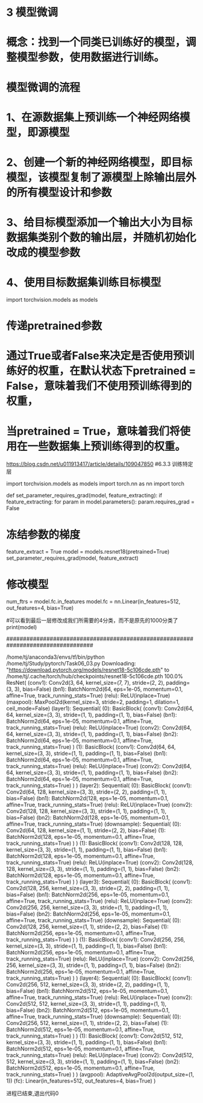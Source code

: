 
# 3 模型微调
#
#  概念：找到一个同类已训练好的模型，调整模型参数，使用数据进行训练。
#
# 模型微调的流程
#         1、在源数据集上预训练一个神经网络模型，即源模型
#         2、创建一个新的神经网络模型，即目标模型，该模型复制了源模型上除输出层外的所有模型设计和参数
#         3、给目标模型添加一个输出大小为目标数据集类别个数的输出层，并随机初始化改成的模型参数
#         4、使用目标数据集训练目标模型


import torchvision.models as models



#    传递pretrained参数
#
# 通过True或者False来决定是否使用预训练好的权重，在默认状态下pretrained = False，意味着我们不使用预训练得到的权重，
# 当pretrained = True，意味着我们将使用在一些数据集上预训练得到的权重。

https://blog.csdn.net/u011913417/article/details/109047850
#6.3.3 训练特定层

import torchvision.models as models
import torch.nn as nn
import torch

def set_parameter_requires_grad(model, feature_extracting):
if feature_extracting:
for param in model.parameters():
param.requires_grad = False

# 冻结参数的梯度
feature_extract = True
model = models.resnet18(pretrained=True)
set_parameter_requires_grad(model, feature_extract)
# 修改模型
num_ftrs = model.fc.in_features
model.fc = nn.Linear(in_features=512, out_features=4, bias=True)

#可以看到最后一层修改成我们所需要的4分类，而不是原先的1000分类了
print(model)

##################################################################################

/home/tj/anaconda3/envs/tf/bin/python /home/tj/Study/pytorch/Task06_03.py
Downloading: "https://download.pytorch.org/models/resnet18-5c106cde.pth" to /home/tj/.cache/torch/hub/checkpoints/resnet18-5c106cde.pth
100.0%
ResNet(
(conv1): Conv2d(3, 64, kernel_size=(7, 7), stride=(2, 2), padding=(3, 3), bias=False)
(bn1): BatchNorm2d(64, eps=1e-05, momentum=0.1, affine=True, track_running_stats=True)
(relu): ReLU(inplace=True)
(maxpool): MaxPool2d(kernel_size=3, stride=2, padding=1, dilation=1, ceil_mode=False)
(layer1): Sequential(
(0): BasicBlock(
(conv1): Conv2d(64, 64, kernel_size=(3, 3), stride=(1, 1), padding=(1, 1), bias=False)
(bn1): BatchNorm2d(64, eps=1e-05, momentum=0.1, affine=True, track_running_stats=True)
(relu): ReLU(inplace=True)
(conv2): Conv2d(64, 64, kernel_size=(3, 3), stride=(1, 1), padding=(1, 1), bias=False)
(bn2): BatchNorm2d(64, eps=1e-05, momentum=0.1, affine=True, track_running_stats=True)
)
(1): BasicBlock(
(conv1): Conv2d(64, 64, kernel_size=(3, 3), stride=(1, 1), padding=(1, 1), bias=False)
(bn1): BatchNorm2d(64, eps=1e-05, momentum=0.1, affine=True, track_running_stats=True)
(relu): ReLU(inplace=True)
(conv2): Conv2d(64, 64, kernel_size=(3, 3), stride=(1, 1), padding=(1, 1), bias=False)
(bn2): BatchNorm2d(64, eps=1e-05, momentum=0.1, affine=True, track_running_stats=True)
)
)
(layer2): Sequential(
(0): BasicBlock(
(conv1): Conv2d(64, 128, kernel_size=(3, 3), stride=(2, 2), padding=(1, 1), bias=False)
(bn1): BatchNorm2d(128, eps=1e-05, momentum=0.1, affine=True, track_running_stats=True)
(relu): ReLU(inplace=True)
(conv2): Conv2d(128, 128, kernel_size=(3, 3), stride=(1, 1), padding=(1, 1), bias=False)
(bn2): BatchNorm2d(128, eps=1e-05, momentum=0.1, affine=True, track_running_stats=True)
(downsample): Sequential(
(0): Conv2d(64, 128, kernel_size=(1, 1), stride=(2, 2), bias=False)
(1): BatchNorm2d(128, eps=1e-05, momentum=0.1, affine=True, track_running_stats=True)
)
)
(1): BasicBlock(
(conv1): Conv2d(128, 128, kernel_size=(3, 3), stride=(1, 1), padding=(1, 1), bias=False)
(bn1): BatchNorm2d(128, eps=1e-05, momentum=0.1, affine=True, track_running_stats=True)
(relu): ReLU(inplace=True)
(conv2): Conv2d(128, 128, kernel_size=(3, 3), stride=(1, 1), padding=(1, 1), bias=False)
(bn2): BatchNorm2d(128, eps=1e-05, momentum=0.1, affine=True, track_running_stats=True)
)
)
(layer3): Sequential(
(0): BasicBlock(
(conv1): Conv2d(128, 256, kernel_size=(3, 3), stride=(2, 2), padding=(1, 1), bias=False)
(bn1): BatchNorm2d(256, eps=1e-05, momentum=0.1, affine=True, track_running_stats=True)
(relu): ReLU(inplace=True)
(conv2): Conv2d(256, 256, kernel_size=(3, 3), stride=(1, 1), padding=(1, 1), bias=False)
(bn2): BatchNorm2d(256, eps=1e-05, momentum=0.1, affine=True, track_running_stats=True)
(downsample): Sequential(
(0): Conv2d(128, 256, kernel_size=(1, 1), stride=(2, 2), bias=False)
(1): BatchNorm2d(256, eps=1e-05, momentum=0.1, affine=True, track_running_stats=True)
)
)
(1): BasicBlock(
(conv1): Conv2d(256, 256, kernel_size=(3, 3), stride=(1, 1), padding=(1, 1), bias=False)
(bn1): BatchNorm2d(256, eps=1e-05, momentum=0.1, affine=True, track_running_stats=True)
(relu): ReLU(inplace=True)
(conv2): Conv2d(256, 256, kernel_size=(3, 3), stride=(1, 1), padding=(1, 1), bias=False)
(bn2): BatchNorm2d(256, eps=1e-05, momentum=0.1, affine=True, track_running_stats=True)
)
)
(layer4): Sequential(
(0): BasicBlock(
(conv1): Conv2d(256, 512, kernel_size=(3, 3), stride=(2, 2), padding=(1, 1), bias=False)
(bn1): BatchNorm2d(512, eps=1e-05, momentum=0.1, affine=True, track_running_stats=True)
(relu): ReLU(inplace=True)
(conv2): Conv2d(512, 512, kernel_size=(3, 3), stride=(1, 1), padding=(1, 1), bias=False)
(bn2): BatchNorm2d(512, eps=1e-05, momentum=0.1, affine=True, track_running_stats=True)
(downsample): Sequential(
(0): Conv2d(256, 512, kernel_size=(1, 1), stride=(2, 2), bias=False)
(1): BatchNorm2d(512, eps=1e-05, momentum=0.1, affine=True, track_running_stats=True)
)
)
(1): BasicBlock(
(conv1): Conv2d(512, 512, kernel_size=(3, 3), stride=(1, 1), padding=(1, 1), bias=False)
(bn1): BatchNorm2d(512, eps=1e-05, momentum=0.1, affine=True, track_running_stats=True)
(relu): ReLU(inplace=True)
(conv2): Conv2d(512, 512, kernel_size=(3, 3), stride=(1, 1), padding=(1, 1), bias=False)
(bn2): BatchNorm2d(512, eps=1e-05, momentum=0.1, affine=True, track_running_stats=True)
)
)
(avgpool): AdaptiveAvgPool2d(output_size=(1, 1))
(fc): Linear(in_features=512, out_features=4, bias=True)
)

进程已结束,退出代码0

